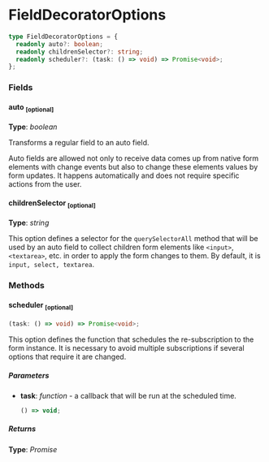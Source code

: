 # FieldDecoratorOptions

```typescript
type FieldDecoratorOptions = {
  readonly auto?: boolean;
  readonly childrenSelector?: string;
  readonly scheduler?: (task: () => void) => Promise<void>;
};
```

### Fields

#### auto <sub>[optional]</sub>

**Type**: _boolean_

Transforms a regular field to an auto field.

Auto fields are allowed not only to receive data comes up from native form
elements with change events but also to change these elements values by form
updates. It happens automatically and does not require specific actions from the
user.

#### childrenSelector <sub>[optional]</sub>

**Type**: _string_

This option defines a selector for the `querySelectorAll` method that will be
used by an auto field to collect children form elements like `<input>`,
`<textarea>`, etc. in order to apply the form changes to them. By default, it is
`input, select, textarea`.

### Methods

#### scheduler <sub>[optional]</sub>

```typescript
(task: () => void) => Promise<void>;
```

This option defines the function that schedules the re-subscription to the form
instance. It is necessary to avoid multiple subscriptions if several options
that require it are changed.

##### Parameters

- **task**: _function_ - a callback that will be run at the scheduled time.

  ```typescript
  () => void;
  ```

##### Returns

**Type**: _Promise<void>_
